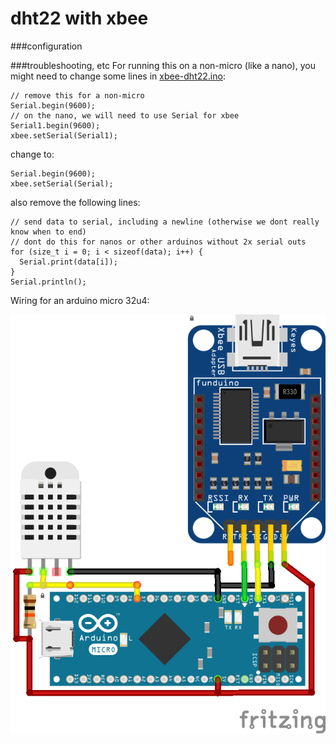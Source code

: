 # dht22 with xbee

###configuration


###troubleshooting, etc
For running this on a non-micro (like a nano), you might need to change some lines in [xbee-dht22.ino](xbee-dht22.ino):

```
// remove this for a non-micro
Serial.begin(9600);
// on the nano, we will need to use Serial for xbee
Serial1.begin(9600);
xbee.setSerial(Serial1);
```

change to:

```
Serial.begin(9600);
xbee.setSerial(Serial);
```

also remove the following lines:

```
// send data to serial, including a newline (otherwise we dont really know when to end)
// dont do this for nanos or other arduinos without 2x serial outs
for (size_t i = 0; i < sizeof(data); i++) {
  Serial.print(data[i]);
}
Serial.println();
```

Wiring for an arduino micro 32u4:

![Example wiring diagram image](micro-xbee-dht22_bb.png)
